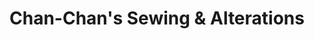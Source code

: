 ---
title: "Chan-Chan's Sewing & Alterations"
url: /west-lebanon/chan-chans-sewing-and-alterations/
shop: tailor
---